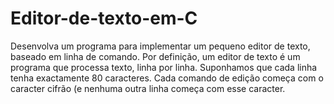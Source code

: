 # Editor-de-texto-em-C
Desenvolva um programa para implementar um pequeno editor de texto, baseado em linha de comando. Por definição, um editor de texto é um programa que processa texto, linha por linha. Suponhamos que cada linha tenha exactamente 80 caracteres. Cada comando de edição começa com o caracter cifrão (e nenhuma outra linha começa com esse caracter.
